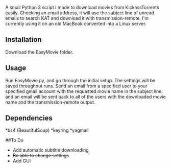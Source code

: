 A small Python 3 script I made to download movies from KickassTorrents easily. Checking an email address, it will use the subject line of unread emails to search KAT and download it with transmission-remote. I'm currently using it on an old MacBook converted into a Linux server.

## Installation

Download the EasyMovie folder.

## Usage

Run EasyMovie.py, and go through the initial setup. The settings will be saved throughout runs. Send an email from a specified user to your specified gmail account with the requested movie name in the subject line, and an email will be sent back to all of the users with the downloaded movie name and the transmission-remote output.

## Dependencies

*bs4 (BeautifulSoup)
*keyring
*yagmail

##To Do

* Add automatic subtitle downloading
* ~~Be able to change settings~~
* Add GUI
